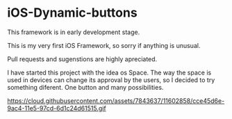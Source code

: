 # iOS-Dynamic-buttons

This framework is in early development stage.

This is my very first iOS Framework, so sorry if anything is unusual.

Pull requests and sugenstions are highly apreciated.


I have started this project with the idea os Space. The way the space is used in devices can change its approval by the users, so I decided to try something diferent. One button and many possibilities.

https://cloud.githubusercontent.com/assets/7843637/11602858/cce45d6e-9ac4-11e5-97cd-6d1c24d61515.gif

